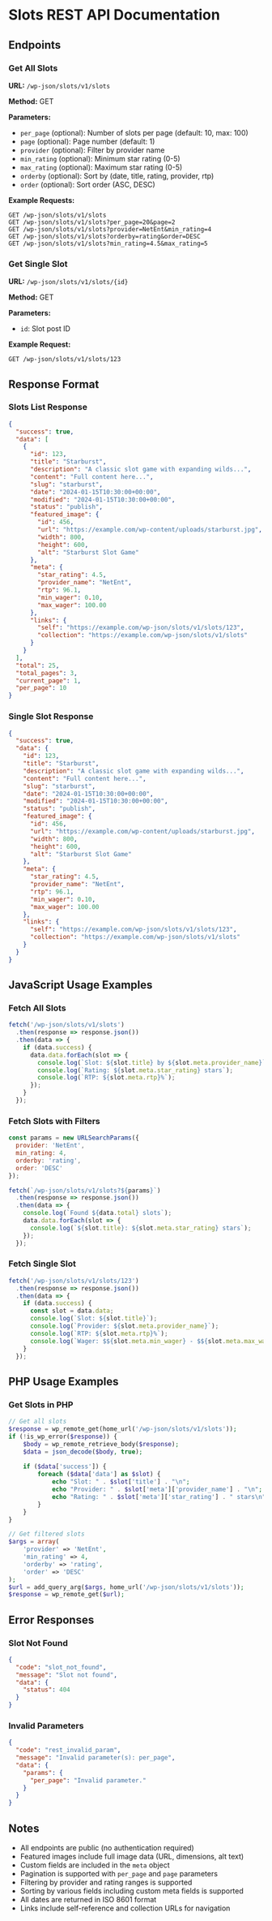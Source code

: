 # Slots REST API Documentation

## Endpoints

### Get All Slots
**URL:** `/wp-json/slots/v1/slots`

**Method:** GET

**Parameters:**
- `per_page` (optional): Number of slots per page (default: 10, max: 100)
- `page` (optional): Page number (default: 1)
- `provider` (optional): Filter by provider name
- `min_rating` (optional): Minimum star rating (0-5)
- `max_rating` (optional): Maximum star rating (0-5)
- `orderby` (optional): Sort by (date, title, rating, provider, rtp)
- `order` (optional): Sort order (ASC, DESC)

**Example Requests:**
```
GET /wp-json/slots/v1/slots
GET /wp-json/slots/v1/slots?per_page=20&page=2
GET /wp-json/slots/v1/slots?provider=NetEnt&min_rating=4
GET /wp-json/slots/v1/slots?orderby=rating&order=DESC
GET /wp-json/slots/v1/slots?min_rating=4.5&max_rating=5
```

### Get Single Slot
**URL:** `/wp-json/slots/v1/slots/{id}`

**Method:** GET

**Parameters:**
- `id`: Slot post ID

**Example Request:**
```
GET /wp-json/slots/v1/slots/123
```

## Response Format

### Slots List Response
```json
{
  "success": true,
  "data": [
    {
      "id": 123,
      "title": "Starburst",
      "description": "A classic slot game with expanding wilds...",
      "content": "Full content here...",
      "slug": "starburst",
      "date": "2024-01-15T10:30:00+00:00",
      "modified": "2024-01-15T10:30:00+00:00",
      "status": "publish",
      "featured_image": {
        "id": 456,
        "url": "https://example.com/wp-content/uploads/starburst.jpg",
        "width": 800,
        "height": 600,
        "alt": "Starburst Slot Game"
      },
      "meta": {
        "star_rating": 4.5,
        "provider_name": "NetEnt",
        "rtp": 96.1,
        "min_wager": 0.10,
        "max_wager": 100.00
      },
      "links": {
        "self": "https://example.com/wp-json/slots/v1/slots/123",
        "collection": "https://example.com/wp-json/slots/v1/slots"
      }
    }
  ],
  "total": 25,
  "total_pages": 3,
  "current_page": 1,
  "per_page": 10
}
```

### Single Slot Response
```json
{
  "success": true,
  "data": {
    "id": 123,
    "title": "Starburst",
    "description": "A classic slot game with expanding wilds...",
    "content": "Full content here...",
    "slug": "starburst",
    "date": "2024-01-15T10:30:00+00:00",
    "modified": "2024-01-15T10:30:00+00:00",
    "status": "publish",
    "featured_image": {
      "id": 456,
      "url": "https://example.com/wp-content/uploads/starburst.jpg",
      "width": 800,
      "height": 600,
      "alt": "Starburst Slot Game"
    },
    "meta": {
      "star_rating": 4.5,
      "provider_name": "NetEnt",
      "rtp": 96.1,
      "min_wager": 0.10,
      "max_wager": 100.00
    },
    "links": {
      "self": "https://example.com/wp-json/slots/v1/slots/123",
      "collection": "https://example.com/wp-json/slots/v1/slots"
    }
  }
}
```

## JavaScript Usage Examples

### Fetch All Slots
```javascript
fetch('/wp-json/slots/v1/slots')
  .then(response => response.json())
  .then(data => {
    if (data.success) {
      data.data.forEach(slot => {
        console.log(`Slot: ${slot.title} by ${slot.meta.provider_name}`);
        console.log(`Rating: ${slot.meta.star_rating} stars`);
        console.log(`RTP: ${slot.meta.rtp}%`);
      });
    }
  });
```

### Fetch Slots with Filters
```javascript
const params = new URLSearchParams({
  provider: 'NetEnt',
  min_rating: 4,
  orderby: 'rating',
  order: 'DESC'
});

fetch(`/wp-json/slots/v1/slots?${params}`)
  .then(response => response.json())
  .then(data => {
    console.log(`Found ${data.total} slots`);
    data.data.forEach(slot => {
      console.log(`${slot.title}: ${slot.meta.star_rating} stars`);
    });
  });
```

### Fetch Single Slot
```javascript
fetch('/wp-json/slots/v1/slots/123')
  .then(response => response.json())
  .then(data => {
    if (data.success) {
      const slot = data.data;
      console.log(`Slot: ${slot.title}`);
      console.log(`Provider: ${slot.meta.provider_name}`);
      console.log(`RTP: ${slot.meta.rtp}%`);
      console.log(`Wager: $${slot.meta.min_wager} - $${slot.meta.max_wager}`);
    }
  });
```

## PHP Usage Examples

### Get Slots in PHP
```php
// Get all slots
$response = wp_remote_get(home_url('/wp-json/slots/v1/slots'));
if (!is_wp_error($response)) {
    $body = wp_remote_retrieve_body($response);
    $data = json_decode($body, true);
    
    if ($data['success']) {
        foreach ($data['data'] as $slot) {
            echo "Slot: " . $slot['title'] . "\n";
            echo "Provider: " . $slot['meta']['provider_name'] . "\n";
            echo "Rating: " . $slot['meta']['star_rating'] . " stars\n";
        }
    }
}

// Get filtered slots
$args = array(
    'provider' => 'NetEnt',
    'min_rating' => 4,
    'orderby' => 'rating',
    'order' => 'DESC'
);
$url = add_query_arg($args, home_url('/wp-json/slots/v1/slots'));
$response = wp_remote_get($url);
```

## Error Responses

### Slot Not Found
```json
{
  "code": "slot_not_found",
  "message": "Slot not found",
  "data": {
    "status": 404
  }
}
```

### Invalid Parameters
```json
{
  "code": "rest_invalid_param",
  "message": "Invalid parameter(s): per_page",
  "data": {
    "params": {
      "per_page": "Invalid parameter."
    }
  }
}
```

## Notes

- All endpoints are public (no authentication required)
- Featured images include full image data (URL, dimensions, alt text)
- Custom fields are included in the `meta` object
- Pagination is supported with `per_page` and `page` parameters
- Filtering by provider and rating ranges is supported
- Sorting by various fields including custom meta fields is supported
- All dates are returned in ISO 8601 format
- Links include self-reference and collection URLs for navigation
